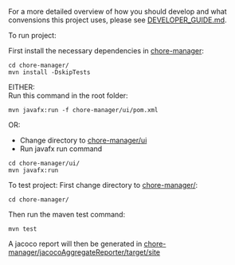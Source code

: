 For a more detailed overview of how you should develop and what convensions this project uses, please see [DEVELOPER_GUIDE.md](/DEVELOPER_GUIDE.md).

To run project: 

First install the necessary dependencies in [chore-manager](/chore-manager/):
```
cd chore-manager/
mvn install -DskipTests 
```

EITHER: \
Run this command in the root folder:
```
mvn javafx:run -f chore-manager/ui/pom.xml
```

OR:

- Change directory to [chore-manager/ui](/chore-manager/ui/)
- Run javafx run command
```
cd chore-manager/ui/
mvn javafx:run
```

To test project:
First change directory to [chore-manager/](/chore-manager/):
```
cd chore-manager/
```
Then run the maven test command:
```
mvn test
```
A jacoco report will then be generated in [chore-manager/jacocoAggregateReporter/target/site](/chore-manager/jacocoAggregateReporter/target/site/)